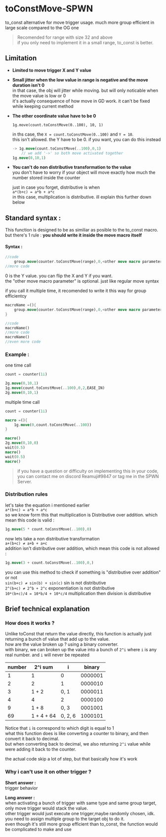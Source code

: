 # toConstMove-SPWN

to_const alternative for move trigger usage. much more group efficient in large scale compared to the OG one  
>Recomended for range with size 32 and above  
if you only need to implement it in a small range, to_const is better.  

## Limitation     

- **Limited to move trigger X and Y value**
- **Small jitter when the low value in range is negative and the move duration isn't 0**  
    in that case, the obj will jitter while moving. but will only noticable when the move value is low or 0  
    it's actually consequence of how move in GD work. it can't be fixed while keeping current method  
- **The other coordinate value have to be 0**
    ```spwn
    1g.move(count.toConstMove(0..100), 10, 1)
    ```  
    in ths case, the ```X = count.toConstMove(0..100)``` and ```Y = 10```.  
    this isn't allowed. the Y have to be 0. if you want, you can do this instead 
    ```rs
    -> 1g.move(count.toConstMove(..100),0,1)
        // we add '->' so both move activated together
    1g.move(0,10,1)
    ```  
- **You can't do non distributive transformation to the value**  
    you don't have to worry if your object will move exactly how much the number stored inside the counter
    
    just in case you forget, distributive is when  
    ```a*(b+c) = a*b + a*c```  
    in this case, multiplication is distributive.
    ill explain this further down below


## Standard syntax :

This function is designed to be as similiar as posible to the to_const macro. but there's 1 rule : **you should write it inside the move macro itself**
#### Syntax :
```rs
//code
    group.move(counter.toConstMove(range),0,<other move macro parameter>)
//more code
```
0 is the Y value. you can flip the X and Y if you want.  
the "other move macro parameter" is optional. just like regular move syntax

if you call it multiple time, it recomended to write it this way for group efficientcy
```rs
macroName =(){
    group.move(counter.toConstMove(range),0,<other move macro parameter>)
}

//code
macroName()
//more code
macroName()
//even more code
```

### Example :

one time call
```rs
count = counter(1i)

2g.move(0,10,1)
1g.move(count.toConstMove(..100),0,2,EASE_IN)
2g.move(0,10,1)
```

multiple time call
```rs
count = counter(1i)

macro =(){
    1g.move(0,count.toConstMove(..100))
}

macro()
2g.move(0,10,0)
wait(0.5)
macro()
wait(0.5)
macro()
```

>if you have a question or difficulty on implementing this in your code, you can contact me on discord Reamuji#9847 or tag me in the SPWN Server.

### Distribution rules

let's take the equation i mentioned earlier   
```a*(b+c) = a*b + a*c```  
so we know form this that multiplication is Distributive over addition. which mean this code is valid :
```rs
1g.move(5 * count.toConstMove(..100),0)
```
now lets take a non distributive transformation  
```a+(b+c) ≠ a+b + a+c```  
addition isn't distributive over addition, which mean this code is not allowed : 
```rs
1g.move(3 + count.toConstMove(..100),0,)
```
you can use this method to check if something is "distributive over addition" or not  
```sin(b+c) ≠ sin(b) + sin(c)``` sin is not distributive   
```2^(b+c) ≠ 2^b + 2^c``` exponentiation is not distributive   
```10*(b+c)/4 = 10*b/4 + 10*c/4``` multiplication then division is distributive   
    
## Brief technical explanation

### How does it works ?

Unlike toConst that return the value directly, this function is actually just returning a bunch of value that add up to the value.  
how are the value broken up ? using a binary converter.  
with binary, we can broken up the value into a bunch of ```2^i``` where ```i``` is any real number. and ```i``` will never be repeated

| number | 2^i sum    | i       | binary  |
|--------|------------|---------|---------|
| 1      | 1          | 0       | 0000001 |
| 2      | 2          | 1       | 0000010 |
| 3      | 1 + 2      | 0, 1    | 0000011 |
| 4      | 4          | 2       | 0000100 |
| 9      | 1 + 8      | 0, 3    | 0001001 |
| 69     | 1 + 4 + 64 | 0, 2, 6 | 1000101 |

Notice that ```i``` is correspond to which digit is equal to 1  
what this function does is like converting a counter to binary, and then convert it back to decimal.  
but when converting back to decimal, we also returning ```2^i``` value while were adding it back to the counter. 

the actual code skip a lot of step, but that basically how it's work

### Why i can't use it on other trigger ?

**Short answer :**  
trigger behavior  

**Long answer :**  
when activating a bunch of trigger with same type and same group target, only move trigger would stack the value.  
other trigger would just execute one trigger,maybe randomly chosen, idk. you need to assign multiple group to the target obj to do it.  
even though it's still more group efficient than to_const, the function would be complicated to make and use
